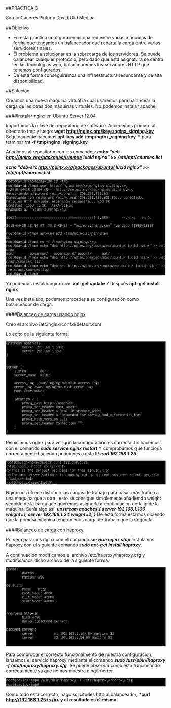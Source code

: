 ##PRÁCTICA 3

Sergio Cáceres Pintor y David Olid Medina

##Objetivo

* En esta práctica configuraremos una red entre varias máquinas de forma que tengamos un balanceador que reparta la carga entre varios servidores finales.
* El problema a solucionar es la sobrecarga de los servidores. Se puede balancear cualquier protocolo, pero dado que esta asignatura se centra en las tecnologías web, balancearemos los servidores HTTP que tenemos configurados.
* De esta forma conseguiremos una infraestructura redundante y de alta disponibilidad.


##Solución

Creamos una nueva máquina virtual la cual usaremos para balancear la carga de las otras dos máquinas virtuales. No podemos instalar apache.

####<u>Instalar nginx en Ubuntu Server 12.04</u>

Importamos la clave del repositorio de software. Accedemos primero al directorio tmp y luego: <b>wget http://nginx.org/keys/nginx_signing.key </b> Seguidamente hacemos
<b>apt-key add /tmp/nginx_signing.key</b> Y para terminar
<b>rm -f /tmp/nginx_signing.key </b>

Añadimos al repositorio con los comandos: 
<b>*echo "deb http://nginx.org/packages/ubuntu/ lucid nginx" >> /etc/apt/sources.list*</b>

<b>*echo "deb-src http://nginx.org/packages/ubuntu/ lucid nginx" >> /etc/apt/sources.list*</b>

![Imagen1](https://github.com/sergiocaceres/swap1415/blob/master/Pr%C3%A1cticas/Pr%C3%A1ctica3/Captura1.JPG)

Ya podemos instalar nginx con: <b> apt-get update </b> Y después
<b>apt-get install nginx</b>

Una vez instalado, podemos proceder a su configuración como balanceador de carga.


####<u>Balanceo de carga usando nginx</u>

Creo el archivo /etc/nginx/conf.d/default.conf

Lo edito de la siguiente forma:

![Imagen2](https://github.com/sergiocaceres/swap1415/blob/master/Pr%C3%A1cticas/Pr%C3%A1ctica3/Captura2.JPG)

Reiniciamos nginx para ver que la configuración es correcta. Lo hacemos con el comando <b>*sudo service nginx restart*</b> Y comprobamos que funciona correctamente haciendo peticiones a esta IP <b>*curl 192.168.1.25*</b>

![Imagen3](https://github.com/sergiocaceres/swap1415/blob/master/Pr%C3%A1cticas/Pr%C3%A1ctica3/Captura3.JPG)

Nginx nos ofrece distribuir las cargas de trabajo para pasar más tráfico a una máquina que a otra , esto se consigue simplemente añadiendo weight seguido de la carga que queremos asignarle a continuación de la ip de la máquina. Sería algo así: <b>*upstream apaches { server 192.168.1.100 weight=1; server 192.168.1.24 weight=2; }*</b> De esta forma estamos diciendo que la primera máquina tenga menos carga de trabajo que la segunda


####<u>Balanceo de carga con haproxy</u>

Primero paramos nginx con el comando <b>*service nginx stop*</b> Instalamos haproxy con el siguiente comando <b>*sudo apt-get install haproxy*</b>.

A continuación modificamos el archivo /etc/haproxy/haproxy.cfg y modificamos dicho archivo de la siguiente forma:

![Imagen4](https://github.com/sergiocaceres/swap1415/blob/master/Pr%C3%A1cticas/Pr%C3%A1ctica3/Captura4.JPG)

Para comprobar el correcto funcionamiento de nuestra configuración, lanzamos el servicio haproxy mediante el comando <b>*sudo /usr/sbin/haproxy -f /etc/haproxy/haproxy.cfg*</b>. Se puede observar como está funcionando correctamente ya que no nos muestra ningún error.

![Imagen5](https://github.com/sergiocaceres/swap1415/blob/master/Pr%C3%A1cticas/Pr%C3%A1ctica3/Captura5.JPG)

Como todo está correcto, hago solicitudes http al balanceador, <b>*curl http://192.168.1.25*</b> y el resultado es el mismo.

